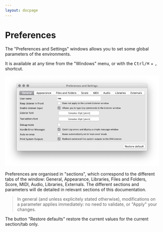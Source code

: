 ```yaml
---
layout: docpage
---
```


# Preferences

The "Preferences and Settings" windows allows you to set some global parameters of the environments.

It is available at any time from the "Windows" menu, or with the <kbd>Ctrl/⌘</kbd> + <kbd>,</kbd> shortcut.

<img src="preferences_img/preferences.png">

Preferences are organised in "sections", which correspond to the different tabs of the window: General, Appearance, Libraries, Files and Folders, Score, MIDI, Audio, Libraries, Externals. The different sections and parameters will de detailed in relevant sections of this documentation.

> In general (and unless explicitely stated otherwise), modifications on a parameter applies immediately: no need to validate, or "Apply" your changes.

The button "Restore defaults" restore the current values for the current section/tab only.
